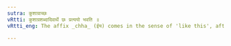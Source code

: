 ```yaml
---
sutra: कुशाग्राच्छः
vRtti: कुशाग्रशब्दादिवार्थे छः प्रत्ययो भवति ॥
vRtti_eng: The affix _chha_ (ईय) comes in the sense of 'like this', after the word _kusagra_.

---
```

